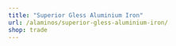 ```yaml
---
title: "Superior Gless Aluminium Iron"
url: /alaminos/superior-gless-aluminium-iron/
shop: trade
---
```

